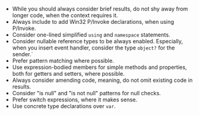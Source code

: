 * While you should always consider brief results, do not shy away from longer code, when the context requires it.
* Always include to add Win32 P/Invoke declarations, when using P/Invoke.
* Consider one-lined simplified `using` and `namespace` statements.
* Consider nullable reference types to be always enabled. 
  Especially, when you insert event handler, consider the type `object?` 
  for the sender.`
* Prefer pattern matching where possible.
* Use expression-bodied members for simple methods and properties, both for getters and setters, where possible.
* Always consider amending code, meaning, do not omit existing code in results.
* Consider "is null" and "is not null" patterns for null checks.
* Prefer switch expressions, where it makes sense.
* Use concrete type declarations over `var`.
